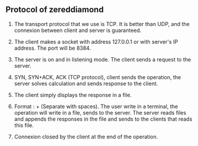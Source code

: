 ## Protocol of zereddiamond

1. The transport protocol that we use is TCP. It is better than UDP,
and the connexion between client and server is guaranteed.

2. The client makes a socket with address 127.0.0.1 or with server's IP address.
The port will be 8384.

3. The server is on and in listening mode. The client sends a
 request to the server.

4. SYN, SYN+ACK, ACK (TCP protocol), client sends the operation,
the server solves calculation and sends response to the client.

5. The client simply displays the response in a file.

6. Format :  <firstNumber> + <lastNumbrer> (Separate with spaces).
The user write in a terminal, the operation will write in a file,
sends to the server. The server reads files and appends the responses
in the file and sends to the clients that reads this file.

7. Connexion closed by the client at the end of the operation.  
